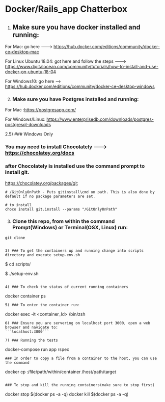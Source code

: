 # Docker/Rails_app Chatterbox


1) ## Make sure you have docker installed and running: 

For Mac: go here ---> https://hub.docker.com/editions/community/docker-ce-desktop-mac

For Linux Ubuntu 18.04: got here and follow the steps ---> 
https://www.digitalocean.com/community/tutorials/how-to-install-and-use-docker-on-ubuntu-18-04

For Windows10: go here --> https://hub.docker.com/editions/community/docker-ce-desktop-windows

2) ### Make sure you have Postgres installed and running:

For Mac :https://postgresapp.com/

For Windows/Linux: https://www.enterprisedb.com/downloads/postgres-postgresql-downloads

2.5) ### Windows Only
### You may need to install Chocolately ---> https://chocolatey.org/docs

### after Chocolately is installed use the command prompt to install git.
https://chocolatey.org/packages/git

```# MUST RUN CMD AS ADMINISTRATOR
# /GitOnlyOnPath - Puts gitinstall\cmd on path. This is also done by default if no package parameters are set.

# to install
choco install git.install --params "/GitOnlyOnPath"
```

3) ### Clone this repo, from within the command Prompt(Windows) or Terminal(OSX, Linux) run:
```
git clone


3) ### To get the containers up and running change into scripts directory and execute setup-env.sh
```
$ cd scripts/

$ ./setup-env.sh
```

4) ### To check the status of current running containers
```
docker container ps
```
5) ### To enter the container run:
```
docker exec -it <container_Id> /bin/zsh
```
6) ### Ensure you are servering on localhost port 3000, open a web browser and navigate to:
```localhost:3000```

7) ### Running the tests
```
docker-compose run app rspec
```
### In order to copy a file from a container to the host, you can use the command
```
docker cp <containerId>:/file/path/within/container /host/path/target
```

### To stop and kill the running containers(make sure to stop first)
```
docker stop $(docker ps -a -q)
docker kill $(docker ps -a -q)
```




